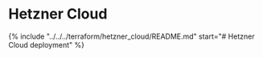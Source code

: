 # Hetzner Cloud

{%
    include "../../../terraform/hetzner_cloud/README.md"
    start="# Hetzner Cloud deployment"
%}
